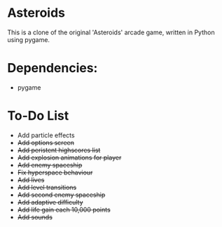 # Asteroids

This is a clone of the original 'Asteroids' arcade game, written in Python using pygame.

# Dependencies: 
- pygame

# To-Do List
- Add particle effects
- ~~Add options screen~~
- ~~Add peristent highscores list~~
- ~~Add explosion animations for player~~
- ~~Add enemy spaceship~~
- ~~Fix hyperspace behaviour~~
- ~~Add lives~~
- ~~Add level transitions~~
- ~~Add second enemy spaceship~~
- ~~Add adaptive difficulty~~
- ~~Add life gain each 10,000 points~~
- ~~Add sounds~~
